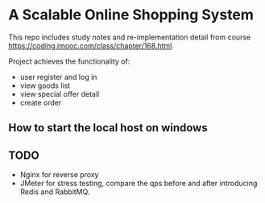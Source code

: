 # A Scalable Online Shopping System

This repo includes study notes and re-implementation detail from course https://coding.imooc.com/class/chapter/168.html.

Project achieves the functionality of:
* user register and log in
* view goods list
* view special offer detail
* create order

## How to start the local host on windows 

## TODO
* Nginx for reverse proxy
* JMeter for stress testing, compare the qps before and after introducing Redis and RabbitMQ.
